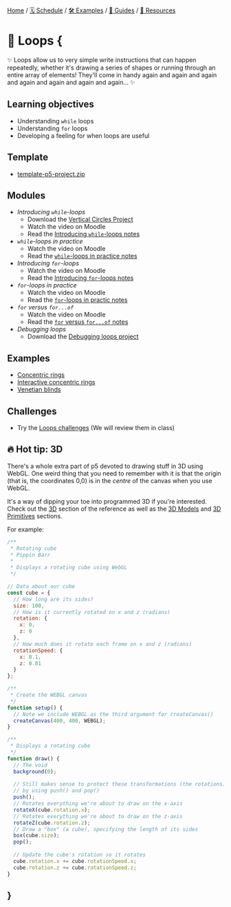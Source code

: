 [Home](../../) / [🗓 Schedule](../../schedule) / [🛠 Examples](../../examples/) / [💫 Guides](../../guides/) / [💎 Resources](../../resources.md)

# 🔁 Loops {
    
✨ Loops allow us to very simple write instructions that can happen repeatedly, whether it's drawing a series of shapes or running through an entire array of elements! They'll come in handy again and again and again and again and again and again and again... ✨

## Learning objectives

- Understanding `while` loops
- Understanding `for` loops
- Developing a feeling for when loops are useful

## Template

- [template-p5-project.zip](../../templates/template-p5-project.zip)
    
## Modules

- *Introducing `while`-loops*
  - Download the [Vertical Circles Project](./examples/vertical-circles.zip)
  - Watch the video on Moodle
  - Read the [Introducing `while`-loops notes](./introducing-while.loops.md)
- *`while`-loops in practice*
  - Watch the video on Moodle
  - Read the [`while`-loops in practice notes](./while-loops-in-practice.md)
- *Introducing `for`-loops*
  - Watch the video on Moodle
  - Read the [Introducing `for`-loops notes](./introducing-for-loops.md)
- *`for`-loops in practice*
  - Watch the video on Moodle
  - Read the [`for`-loops in practic notes](./for-loops-in-practice.md)
- *`for` versus `for...of`*
  - Watch the video on Moodle
  - Read the [`for` versus `for...of` notes](./for-versus-for-of.md)
- *Debugging loops*
  - Download the [Debugging loops project](MISSING_LINK)
    
## Examples

- [Concentric rings](https://editor.p5js.org/pippinbarr/sketches/NFEMNYKUE)
- [Interactive concentric rings](https://editor.p5js.org/pippinbarr/sketches/7KfK3pK9i)
- [Venetian blinds](https://editor.p5js.org/pippinbarr/sketches/hAadmI3kr)
    
## Challenges

- Try the [Loops challenges](MISSING_LINK) (We will review them in class)

## 🔥 Hot tip: 3D

There's a whole extra part of p5 devoted to drawing stuff in 3D using WebGL. One weird thing that you need to remember with it is that the origin (that is, the coordinates 0,0) is in the *centre* of the canvas when you use WebGL.

It's a way of dipping your toe into programmed 3D if you're interested. Check out the [3D](https://p5js.org/reference/#3D:~:text=the%20browser%27s%20viewport.-,3D,-Camera) section of the reference as well as the [3D Models](https://p5js.org/reference/#:~:text=Draws%20a%20triangle.-,3D%20Models,-loadModel()) and [3D Primitives](https://p5js.org/reference/#:~:text=to%20the%20canvas.-,3D%20Primitives,-beginGeometry()) sections.

For example:

```javascript
/**
 * Rotating cube
 * Pippin Barr
 *
 * Displays a rotating cube using WebGL
 */

// Data about our cube
const cube = {
  // How long are its sides?
  size: 100,
  // How is it currently rotated on x and z (radians)
  rotation: {
    x: 0,
    z: 0
  },
  // How much does it rotate each frame on x and z (radians)
  rotationSpeed: {
    x: 0.1,
    z: 0.01
  }
};

/**
 * Create the WEBGL canvas
 */
function setup() {
  // Note we include WEBGL as the third argument for createCanvas()
  createCanvas(400, 400, WEBGL);
}

/**
 * Displays a rotating cube
 */
function draw() {
  // The void
  background(0);
  
  // Still makes sense to protect these transformations (the rotations)
  // by using push() and pop()
  push();
  // Rotates everything we're about to draw on the x-axis
  rotateX(cube.rotation.x);
  // Rotates everything we're about to draw on the z-axis
  rotateZ(cube.rotation.z);
  // Draw a "box" (a cube), specifying the length of its sides
  box(cube.size);
  pop();
  
  // Update the cube's rotation so it rotates
  cube.rotation.x += cube.rotationSpeed.x;
  cube.rotation.z += cube.rotationSpeed.z;
}
```
    
## }